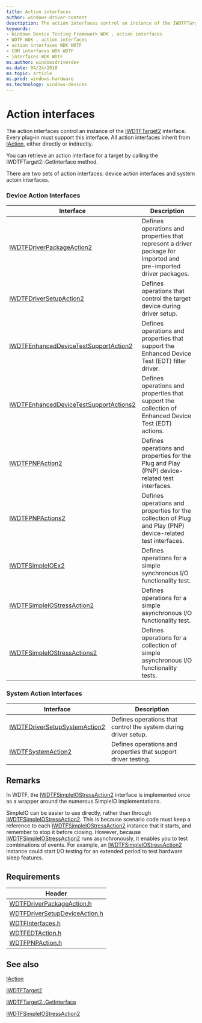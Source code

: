 ```yaml
---
title: Action interfaces
author: windows-driver-content
description: The action interfaces control an instance of the IWDTFTarget2 interface. Every plug-in must support this interface.
keywords:
- Windows Device Testing Framework WDK , action interfaces
- WDTF WDK , action interfaces
- action interfaces WDK WDTF
- COM interfaces WDK WDTF
- interfaces WDK WDTF
ms.author: windowsdriverdev
ms.date: 04/24/2018
ms.topic: article
ms.prod: windows-hardware
ms.technology: windows-devices
---
```


# Action interfaces

The action interfaces control an instance of the [IWDTFTarget2](https://docs.microsoft.com/en-us/windows-hardware/drivers/ddi/content/wdtf/nn-wdtf-iwdtftarget2) interface. Every plug-in must support this interface. All action interfaces inherit from [IAction](https://docs.microsoft.com/en-us/windows-hardware/drivers/ddi/content/wdtf/nn-wdtf-iaction), either directly or indirectly. 

You can retrieve an action interface for a target by calling the IWDTFTarget2::GetInterface method.

There are two sets of action interfaces: device action interfaces and system actoin interfaces.

### Device Action Interfaces

| Interface | Description |
|-|-|
|[IWDTFDriverPackageAction2](https://docs.microsoft.com/en-us/windows-hardware/drivers/ddi/content/wdtfdriverpackageaction/nn-wdtfdriverpackageaction-iwdtfdriverpackageaction2) |  Defines operations and properties that represent a driver package for imported and pre-imported driver packages. |
|[IWDTFDriverSetupAction2](https://docs.microsoft.com/en-us/windows-hardware/drivers/ddi/content/wdtfdriversetupdeviceaction/nn-wdtfdriversetupdeviceaction-iwdtfdriversetupaction2) | Defines operations that control the target device during driver setup. |
|[IWDTFEnhancedDeviceTestSupportAction2](https://docs.microsoft.com/en-us/windows-hardware/drivers/ddi/content/wdtfedtaction/nn-wdtfedtaction-iwdtfenhanceddevicetestsupportaction2) | Defines operations and properties that support the Enhanced Device Test (EDT) filter driver. |
|[IWDTFEnhancedDeviceTestSupportActions2](https://docs.microsoft.com/en-us/windows-hardware/drivers/ddi/content/wdtfedtaction/nn-wdtfedtaction-iwdtfenhanceddevicetestsupportactions2) | Defines operations and properties that support the collection of Enhanced Device Test (EDT) actions. |
|[IWDTFPNPAction2](https://docs.microsoft.com/en-us/windows-hardware/drivers/ddi/content/wdtfpnpaction/nn-wdtfpnpaction-iwdtfpnpaction2) | Defines operations and properties for the Plug and Play (PNP) device-related test interfaces. |
|[IWDTFPNPActions2](https://docs.microsoft.com/en-us/windows-hardware/drivers/ddi/content/wdtfpnpaction/nn-wdtfpnpaction-iwdtfpnpactions2) |Defines operations and properties for the collection of Plug and Play (PNP) device-related test interfaces. |
|[IWDTFSimpleIOEx2](https://docs.microsoft.com/en-us/windows-hardware/drivers/ddi/content/wdtfinterfaces/nn-wdtfinterfaces-iwdtfsimpleioex2) | Defines operations for a simple synchronous I/O functionality test. |
|[IWDTFSimpleIOStressAction2](https://docs.microsoft.com/en-us/windows-hardware/drivers/ddi/content/wdtfinterfaces/nn-wdtfinterfaces-iwdtfsimpleiostressaction2) | Defines operations for a simple asynchronous I/O functionality test. |
|[IWDTFSimpleIOStressActions2](https://docs.microsoft.com/en-us/windows-hardware/drivers/ddi/content/wdtfinterfaces/nn-wdtfinterfaces-iwdtfsimpleiostressactions2) | Defines operations for a collection of simple asynchronous I/O functionality tests. |
 
### System Action Interfaces

| Interface | Description |
|-|-|
|[IWDTFDriverSetupSystemAction2](https://docs.microsoft.com/en-us/windows-hardware/drivers/ddi/content/wdtfdriversetupsystemaction/nn-wdtfdriversetupsystemaction-iwdtfdriversetupsystemaction2) | Defines operations that control the system during driver setup. |
|[IWDTFSystemAction2](https://docs.microsoft.com/en-us/windows-hardware/drivers/ddi/content/wdtfsystemaction/nn-wdtfsystemaction-iwdtfsystemaction2) | Defines operations and properties that support driver testing. |
 

## Remarks

In WDTF, the [IWDTFSimpleIOStressAction2](https://docs.microsoft.com/en-us/windows-hardware/drivers/ddi/content/wdtfinterfaces/nn-wdtfinterfaces-iwdtfsimpleiostressaction2) interface is implemented once as a wrapper around the numerous SimpleIO implementations.

SimpleIO can be easier to use directly, rather than through [IWDTFSimpleIOStressAction2](https://docs.microsoft.com/en-us/windows-hardware/drivers/ddi/content/wdtfinterfaces/nn-wdtfinterfaces-iwdtfsimpleiostressaction2). This is because scenario code must keep a reference to each [IWDTFSimpleIOStressAction2](https://docs.microsoft.com/en-us/windows-hardware/drivers/ddi/content/wdtfinterfaces/nn-wdtfinterfaces-iwdtfsimpleiostressaction2) instance that it starts, and remember to stop it before closing. However, because [IWDTFSimpleIOStressAction2](https://docs.microsoft.com/en-us/windows-hardware/drivers/ddi/content/wdtfinterfaces/nn-wdtfinterfaces-iwdtfsimpleiostressaction2) runs asynchronously, it enables you to test combinations of events. For example, an [IWDTFSimpleIOStressAction2](https://docs.microsoft.com/en-us/windows-hardware/drivers/ddi/content/wdtfinterfaces/nn-wdtfinterfaces-iwdtfsimpleiostressaction2) instance could start I/O testing for an extended period to test hardware sleep features.

## Requirements

| Header|
|-|
|[WDTFDriverPackageAction.h](https://docs.microsoft.com/en-us/windows-hardware/drivers/ddi/content/wdtfdriverpackageaction/index)|
|[WDTFDriverSetupDeviceAction.h](https://docs.microsoft.com/en-us/windows-hardware/drivers/ddi/content/wdtfdriversetupdeviceaction/index)|
|[WDTFInterfaces.h](https://docs.microsoft.com/en-us/windows-hardware/drivers/ddi/content/wdtfinterfaces/index) |
|[WDTFEDTAction.h](https://docs.microsoft.com/en-us/windows-hardware/drivers/ddi/content/wdtfedtaction/index) |
|[WDTFPNPAction.h](https://docs.microsoft.com/en-us/windows-hardware/drivers/ddi/content/wdtfpnpaction/index) |


## See also
[IAction](https://docs.microsoft.com/en-us/windows-hardware/drivers/ddi/content/wdtf/nn-wdtf-iaction)

[IWDTFTarget2](https://docs.microsoft.com/en-us/windows-hardware/drivers/ddi/content/wdtf/nn-wdtf-iwdtftarget2) 

[IWDTFTarget2::GetInterface](https://docs.microsoft.com/en-us/windows-hardware/drivers/ddi/content/wdtf/nf-wdtf-iwdtftarget2-getinterface)

[IWDTFSimpleIOStressAction2](https://docs.microsoft.com/en-us/windows-hardware/drivers/ddi/content/wdtfinterfaces/nn-wdtfinterfaces-iwdtfsimpleiostressaction2) 
